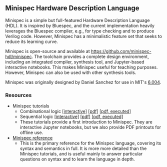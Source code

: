 ## Minispec Hardware Description Language 

Minispec is a simple but full-featured Hardware Description Language (HDL). It is inspired by Bluespec, and the current implementation heavily leverages the Bluespec compiler, e.g., for type checking and to produce Verilog code. However, Minispec has a minimalistic feature set that seeks to reduce its learning curve.

Minispec is open-source and available at https://github.com/minispec-hdl/minispec. The toolchain provides a complete design environment, including an integrated compiler, synthesis tool, and Jupyter-based interactive notebooks. This makes Minispec useful for teaching purposes. However, Minispec can also be used with other synthesis tools.

Minispec was originally designed by Daniel Sanchez for use in MIT's [6.004](https://6004.mit.edu).

### Resources

* Minispec tutorials
  * Combinational logic [[interactive]](https://github.com/minispec-hdl/minispec/tutorials/Combinational.ipynb) [[pdf]](minispec_combinational.pdf) [[pdf, executed]](minispec_combinational_executed.pdf)
  * Sequential logic [[interactive]](https://github.com/minispec-hdl/minispec/tutorials/Sequential.ipynb) [[pdf]](minispec_sequential.pdf) [[pdf, executed]](minispec_sequential_executed.pdf)
  * These tutorials provide a first introduction to Minispec. They are interactive Jupyter notebooks, but we also provide PDF printouts for offline use.
* [Minispec reference](minispec_reference.pdf)
  * This is the primary reference for the Minispec language, covering its syntax and semantics in full. It is more more detailed than the Minispec tutorials, and is useful mainly to answer particular questions on syntax and to learn the language in depth.
